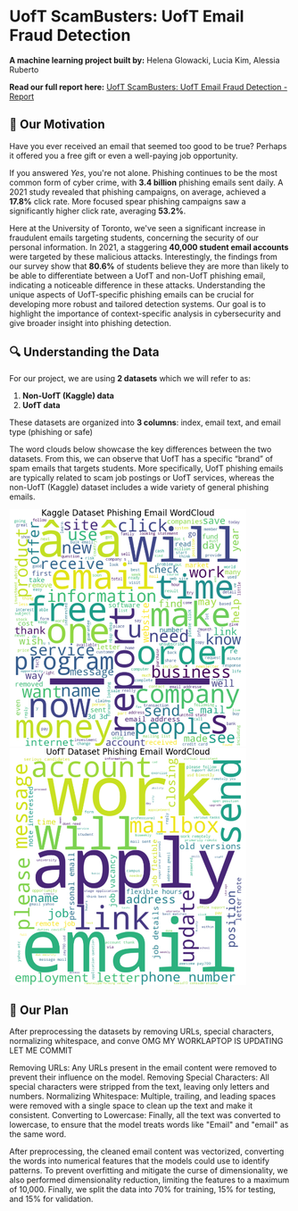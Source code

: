 # UofT ScamBusters: UofT Email Fraud Detection

**A machine learning project built by:** Helena Glowacki, Lucia Kim, Alessia Ruberto

**Read our full report here:** [UofT ScamBusters: UofT Email Fraud Detection - Report](FILE_NAME.pdf)

## 📧 Our Motivation

Have you ever received an email that seemed too good to be true? Perhaps it offered you a free gift or even a well-paying job opportunity.

If you answered *Yes*, you're not alone. Phishing continues to be the most common form of cyber crime, with **3.4 billion** phishing emails sent daily. 
A 2021 study revealed that phishing campaigns, on average, achieved a **17.8%** click rate. More focused spear phishing campaigns saw a significantly higher click rate, averaging **53.2%**.

Here at the University of Toronto, we've seen a significant increase in fraudulent emails targeting students, concerning the security of our personal information. In 2021, a staggering **40,000 student email accounts** were targeted by these malicious attacks.
Interestingly, the findings from our survey show that **80.6%** of students believe they are more than likely to be able to differentiate between a UofT and non-UofT phishing email, indicating a noticeable difference in these attacks.
Understanding the unique aspects of UofT-specific phishing emails can be crucial for developing more robust and tailored detection systems. 
Our goal is to highlight the importance of context-specific analysis in cybersecurity and give broader insight into phishing detection.

## 🔍 Understanding the Data

For our project, we are using **2 datasets** which we will refer to as:
1. **Non-UofT (Kaggle) data**
2. **UofT data**

These datasets are organized into **3 columns**: index, email text, and email type (phishing or safe) 

The word clouds below showcase the key differences between the two datasets. From this, we can observe that UofT has a specific “brand” of spam emails that targets students. 
More specifically, UofT phishing emails are typically related to scam job postings or UofT services, whereas the non-UofT (Kaggle) dataset includes a wide variety of general phishing emails.

<img src="https://github.com/UofT-ScamBusters/UofT-Email-Fraud-Detection/blob/main/visualizations/kaggle_phishing_wordcloud.png?raw=true" width="425"/> <img src="https://github.com/UofT-ScamBusters/UofT-Email-Fraud-Detection/blob/main/visualizations/uoft_phishing_wordcloud.png?raw=true" width="425"/> 

## 📑 Our Plan

After preprocessing the datasets by removing URLs, special characters, normalizing whitespace, and conve OMG MY WORKLAPTOP IS UPDATING LET ME COMMIT

Removing URLs: Any URLs present in the email content were removed to prevent their influence on the model. 
Removing Special Characters: All special characters were stripped from the text, leaving only letters and numbers. 
Normalizing Whitespace: Multiple, trailing, and leading spaces were removed with a single space to clean up the text and make it consistent.
Converting to Lowercase: Finally, all the text was converted to lowercase, to ensure that the model treats words like "Email" and "email" as the same word.

After preprocessing, the cleaned email content was vectorized, converting the words into numerical features that the models could use to identify patterns. To prevent overfitting and mitigate the curse of dimensionality, we also performed dimensionality reduction, limiting the features to a maximum of 10,000. Finally, we split the data into 70% for training, 15% for testing, and 15% for validation.
